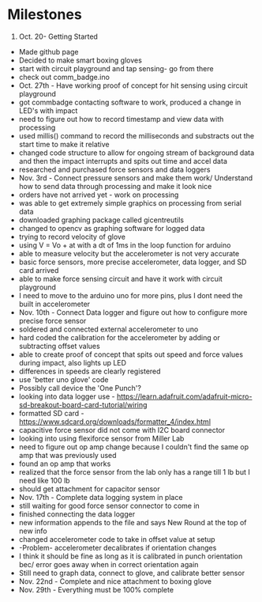 # Milestones

1. Oct. 20- Getting Started
 * Made github page
 * Decided to make smart boxing gloves
 * start with circuit playground and tap sensing- go from there
 * check out comm_badge.ino
* Oct. 27th - Have working proof of concept for hit sensing using circuit playground
 * got commbadge contacting software to work, produced a change in LED's with impact
 * need to figure out how to record timestamp and view data with processing
 * used millis() command to record the milliseconds and substracts out the start time to make it relative
 * changed code structure to allow for ongoing stream of background data and then the impact interrupts and spits out time and accel data
 * researched and purchased force sensors and data loggers
* Nov. 3rd - Connect pressure sensors and make them work/ Understand how to send data through processing and make it look nice
 * orders have not arrived yet - work on processing
 * was able to get extremely simple graphics on processing from serial data
 * downloaded graphing package called gicentreutils
 * changed to opencv as graphing software for logged data
 * trying to record velocity of glove
 * using V = Vo + at with a dt of 1ms in the loop function for arduino
 * able to measure velocity but the accelerometer is not very accurate
 * basic force sensors, more precise accelerometer, data logger, and SD card arrived
 * able to make force sensing circuit and have it work with circuit playground
 * I need to move to the arduino uno for more pins, plus I dont need the built in accelerometer
* Nov. 10th - Connect Data logger and figure out how to configure more precise force sensor
 * soldered and connected external accelerometer to uno
 * hard coded the calibration for the accelerometer by adding or subtracting offset values
 * able to create proof of concept that spits out speed and force values during impact, also lights up LED
 * differences in speeds are clearly registered
 * use 'better uno glove' code
 * Possibly call device the 'One Punch'?
 * looking into data logger use - https://learn.adafruit.com/adafruit-micro-sd-breakout-board-card-tutorial/wiring
 * formatted SD card - https://www.sdcard.org/downloads/formatter_4/index.html
 * capacitive force sensor did not come with I2C board connector
 * looking into using flexiforce sensor from Miller Lab
 * need to figure out op amp change because I couldn't find the same op amp that was previously used
 * found an op amp that works
 * realized that the force sensor from the lab only has a range till 1 lb but I need like 100 lb
 * should get attachment for capacitor sensor
* Nov. 17th - Complete data logging system in place
 * still waiting for good force sensor connector to come in
 * finished connecting the data logger
 * new information appends to the file and says New Round at the top of new info
 * changed accelerometer code to take in offset value at setup
 * -Problem- accelerometer decalibrates if orientation changes
 * I think it should be fine as long as it is calibrated in punch orientation bec/ error goes away when in correct orientation again
 * Still need to graph data, connect to glove, and calibrate better sensor
* Nov. 22nd - Complete and nice attachment to boxing glove
* Nov. 29th - Everything must be 100% complete
 
